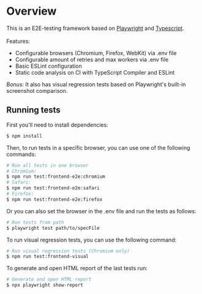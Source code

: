# Overview
This is an E2E-testing framework based on [Playwright](https://playwright.dev/) and [Typescript](https://www.typescriptlang.org/). <br /><br />
Features:
 - Configurable browsers (Chromium, Firefox, WebKit) via .env file
 - Configurable amount of retries and max workers via .env file
 - Basic ESLint configuration
 - Static code analysis on CI with TypeScript Compiler and ESLint


*Bonus*: It also has visual regression tests based on Playwright's built-in screenshot comparison.

## Running tests
First you'll need to install dependencies:
```sh
$ npm install
```

Then, to run tests in a specific browser, you can use one of the following commands:
```sh
# Run all tests in one browser
# Chromium:
$ npm run test:frontend-e2e:chromium
# Safari:
$ npm run test:frontend-e2e:safari
# Firefox:
$ npm run test:frontend-e2e:firefox
```

Or you can also set the browser in the .env file and run the tests as follows:
```sh
# Run tests from path
$ playwright test path/to/specFile
```

To run visual regression tests, you can use the following command:
```sh
# Run visual regression tests (Chromium only)
$ npm run test:frontend-visual
```

To generate and open HTML report of the last tests run:
```sh
# Generate and open HTML report
$ npx playwright show-report
```

